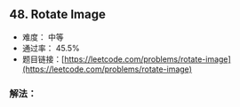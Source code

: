 ## 48. Rotate Image


- 难度： 中等
- 通过率： 45.5%
- 题目链接：[https://leetcode.com/problems/rotate-image](https://leetcode.com/problems/rotate-image)



### 解法：